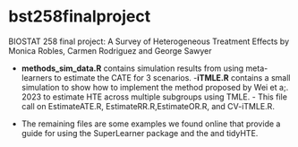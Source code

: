 # bst258finalproject
BIOSTAT 258 final project: A Survey of  Heterogeneous Treatment Effects by  Monica Robles, Carmen Rodriguez and George Sawyer
- **methods_sim_data.R** contains simulation results from using meta-learners to estimate the CATE for 3 scenarios.
-**iTMLE.R** contains a small simulation to show how to implement the method proposed by Wei et a;. 2023 to estimate HTE across multiple subgroups using TMLE.
       - This file call on EstimateATE.R, EstimateRR.R,EstimateOR.R, and CV-iTMLE.R.

- The remaining files  are some examples we found online that provide a guide for using the SuperLearner package and the and tidyHTE.

